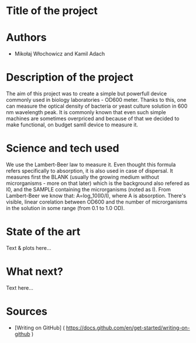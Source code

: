 # Title of the project
# Authors 
- Mikołaj Włochowicz and Kamil Adach
# Description of the project 
The aim of this project was to create a simple but powerfull device commonly used in biology laboratories - OD600 meter. Thanks to this, one can measure the optical density of bacteria or yeast culture solution in 600 nm wavelength peak. It is commonly known that even such simple machines are sometimes overpriced and because of that we decided to make functional, on budget samll device to measure it. 
# Science and tech used 
We use the Lambert-Beer law to measure it. Even thought this formula refers specifically to absorption, it is also used in case of dispersal. It measures first the BLANK (usually the growing medium without microrganisms - more on that later) which is the background also refered as I0, and the SAMPLE containing the microrganisms (noted as I). From Lambert-Beer we know that: A=log_10(I0/I), where A is absorption. There's visible, linear corelation between OD600 and the number of microrganisms in the solution in some range (from 0.1 to 1.0 OD).
# State of the art 
Text & plots here... 
# What next?
Text here... 
# Sources 
- [Writing on GitHub] ( https://docs.github.com/en/get-started/writing-on-github ) 
